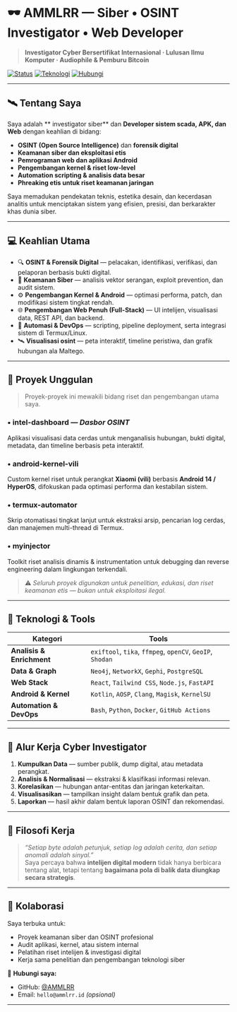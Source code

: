 <!--
README.md
Author: @AMMLRR
Tema: Intelijen Siber · OSINT · Profesional
-->

# 🕶️ AMMLRR — Siber • OSINT Investigator • Web Developer 
> **Investigator Cyber Bersertifikat Internasional · Lulusan Ilmu Komputer · Audiophile & Pemburu Bitcoin**

[![Status](https://img.shields.io/badge/status-aktif-brightgreen)](https://github.com/AMMLRR)
[![Teknologi](https://img.shields.io/badge/teknologi-android%20|%20web%20|%20keamanan-blueviolet)](https://github.com/AMMLRR)
[![Hubungi](https://img.shields.io/badge/hubungi-@AMMLRR-0099ff)](https://github.com/AMMLRR)

---

## 🛰️ Tentang Saya
Saya adalah ** investigator siber** dan **Developer sistem scada, APK, dan Web** dengan keahlian di bidang:
- **OSINT (Open Source Intelligence)** dan **forensik digital**
- **Keamanan siber dan eksploitasi etis**
- **Pemrograman web dan aplikasi Android**
- **Pengembangan kernel & riset low-level**
- **Automation scripting & analisis data besar**
- **Phreaking etis untuk riset keamanan jaringan**

Saya memadukan pendekatan teknis, estetika desain, dan kecerdasan analitis untuk menciptakan sistem yang efisien, presisi, dan berkarakter khas dunia siber.

---

## 💻 Keahlian Utama
- 🔍 **OSINT & Forensik Digital** — pelacakan, identifikasi, verifikasi, dan pelaporan berbasis bukti digital.  
- 🧠 **Keamanan Siber** — analisis vektor serangan, exploit prevention, dan audit sistem.  
- ⚙️ **Pengembangan Kernel & Android** — optimasi performa, patch, dan modifikasi sistem tingkat rendah.  
- 🌐 **Pengembangan Web Penuh (Full-Stack)** — UI intelijen, visualisasi data, REST API, dan backend.  
- 🧰 **Automasi & DevOps** — scripting, pipeline deployment, serta integrasi sistem di Termux/Linux.  
- 🛰️ **Visualisasi osint** — peta interaktif, timeline peristiwa, dan grafik hubungan ala Maltego.

---

## 🚀 Proyek Unggulan
> Proyek-proyek ini mewakili bidang riset dan pengembangan utama saya.

### • **intel-dashboard** — *Dasbor OSINT*
Aplikasi visualisasi data cerdas untuk menganalisis hubungan, bukti digital, metadata, dan timeline berbasis peta interaktif.

### • **android-kernel-vili**
Custom kernel riset untuk perangkat **Xiaomi (vili)** berbasis **Android 14 / HyperOS**, difokuskan pada optimasi performa dan kestabilan sistem.

### • **termux-automator**
Skrip otomatisasi tingkat lanjut untuk ekstraksi arsip, pencarian log cerdas, dan manajemen multi-thread di Termux.

### • **myinjector**
Toolkit riset analisis dinamis & instrumentation untuk debugging dan reverse engineering dalam lingkungan terkendali.

> ⚠️ *Seluruh proyek digunakan untuk penelitian, edukasi, dan riset keamanan etis — bukan untuk eksploitasi ilegal.*

---

## 🧩 Teknologi & Tools
| Kategori | Tools |
|-----------|--------|
| **Analisis & Enrichment** | `exiftool`, `tika`, `ffmpeg`, `openCV`, `GeoIP`, `Shodan` |
| **Data & Graph** | `Neo4j`, `NetworkX`, `Gephi`, `PostgreSQL` |
| **Web Stack** | `React`, `Tailwind CSS`, `Node.js`, `FastAPI` |
| **Android & Kernel** | `Kotlin`, `AOSP`, `Clang`, `Magisk`, `KernelSU` |
| **Automation & DevOps** | `Bash`, `Python`, `Docker`, `GitHub Actions` |

---

## 🎯 Alur Kerja Cyber Investigator 
1. **Kumpulkan Data** — sumber publik, dump digital, atau metadata perangkat.  
2. **Analisis & Normalisasi** — ekstraksi & klasifikasi informasi relevan.  
3. **Korelasikan** — hubungan antar-entitas dan jaringan keterkaitan.  
4. **Visualisasikan** — tampilkan insight dalam bentuk grafik dan peta.  
5. **Laporkan** — hasil akhir dalam bentuk laporan OSINT dan rekomendasi.

---

## 🧠 Filosofi Kerja
> *“Setiap byte adalah petunjuk, setiap log adalah cerita, dan setiap anomali adalah sinyal.”*  
Saya percaya bahwa **intelijen digital modern** tidak hanya berbicara tentang alat, tetapi tentang **bagaimana pola di balik data diungkap secara strategis**.

---

## 🤝 Kolaborasi
Saya terbuka untuk:
- Proyek keamanan siber dan OSINT profesional  
- Audit aplikasi, kernel, atau sistem internal  
- Pelatihan riset intelijen & investigasi digital  
- Kerja sama penelitian dan pengembangan teknologi siber  

📩 **Hubungi saya:**  
- GitHub: [@AMMLRR](https://github.com/AMMLRR)  
- Email: `hello@ammlrr.id` *(opsional)*

---

